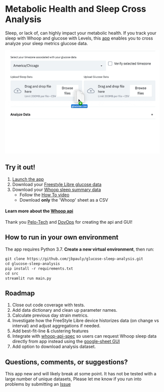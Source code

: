 # Metabolic Health and Sleep Cross Analysis

Sleep, or lack of, can highly impact your metabolic health.
If you track your sleep with Whoop and glucose with Levels, 
this [app](https://share.streamlit.io/jbpauly/glucose-sleep-analysis/main/src/app.py)
enables you to cross analyze your sleep metrics glucose data.

![](src/content/analysis.gif)

## Try it out!
1. [Launch the app](https://share.streamlit.io/jbpauly/glucose-sleep-analysis/main/src/app.py)
2. Download your [Freestyle Libre glucose data](https://www.libreview.com/)
3. Download your [Whoop sleep summary data](https://docs.google.com/spreadsheets/d/1q9tU4tkBLUi6oFsdLsO9HnOuMC-TEkrBXNoNXvLQt3Q/edit#gid=1913656685)
    - Follow the [How To video](https://www.youtube.com/watch?v=x19G39cXkoM)
    - Download **only** the 'Whoop' sheet as a CSV

#### Learn more about the [Whoop api](https://github.com/pelo-tech/whoop-api-spec)
Thank you [Pelo-Tech](https://github.com/pelo-tech) and [DovOps](https://github.com/DovOps)
for creating the api and GUI!

## How to run in your own environment
The app requires Python 3.7. **Create a new virtual environment**, then run:

```
git clone https://github.com/jbpauly/glucose-sleep-analysis.git
cd glucose-sleep-analysis
pip install -r requirements.txt
cd src
streamlit run main.py
```

## Roadmap
1. Close out code coverage with tests.
2. Add data dictionary and clean up parameter names.
3. Calculate previous day strain metrics.
4. Investigate how the FreeStyle Libre device historizes data (on change vs interval) and adjust aggregations if needed.
5. Add best-fit-line & clustering features
6. Integrate with [whoop-api-spec](https://github.com/pelo-tech/whoop-api-spec) 
so users can request Whoop sleep data directly from app instead using the [google-sheet GUI](https://docs.google.com/spreadsheets/d/1q9tU4tkBLUi6oFsdLsO9HnOuMC-TEkrBXNoNXvLQt3Q/edit#gid=1913656685)
7. Add option to download analysis dataset.

## Questions, comments, or suggestions?
This app new and will likely break at some point. 
It has not be tested with a large number of unique datasets,
Please let me know if you run into problems by submitting an [Issue](https://github.com/jbpauly/glucose-sleep-analysis/issues)
